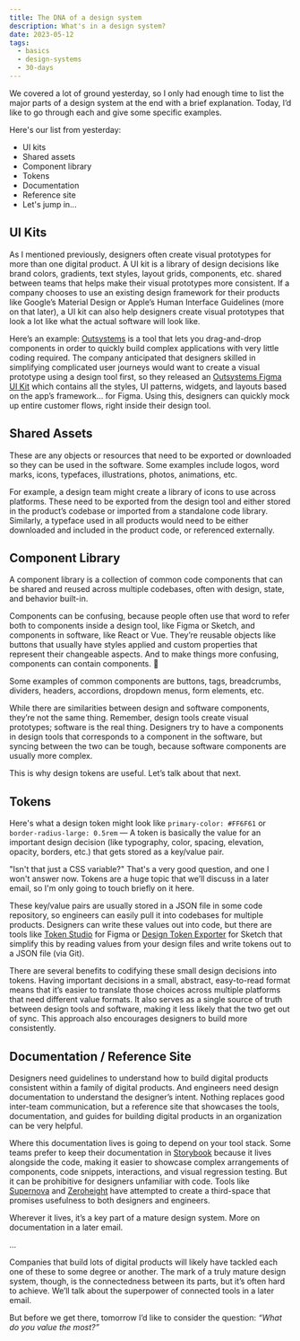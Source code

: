 ```yaml
---
title: The DNA of a design system
description: What's in a design system?
date: 2023-05-12
tags:
  - basics
  - design-systems
  - 30-days
---
```


We covered a lot of ground yesterday, so I only had enough time to list the major parts of a design system at the end with a brief explanation. Today, I’d like to go through each and give some specific examples.

Here's our list from yesterday:

- UI kits
- Shared assets
- Component library
- Tokens
- Documentation
- Reference site
- Let's jump in...

## UI Kits

As I mentioned previously, designers often create visual prototypes for more than one digital product. A UI kit is a library of design decisions like brand colors, gradients, text styles, layout grids, components, etc. shared between teams that helps make their visual prototypes more consistent. If a company chooses to use an existing design framework for their products like Google’s Material Design or Apple’s Human Interface Guidelines (more on that later), a UI kit can also help designers create visual prototypes that look a lot like what the actual software will look like.

Here’s an example: [Outsystems]([https://](https://www.outsystems.com/)) is a tool that lets you drag-and-drop components in order to quickly build complex applications with very little coding required. The company anticipated that designers skilled in simplifying complicated user journeys would want to create a visual prototype using a design tool first, so they released an [Outsystems Figma UI Kit](https://www.outsystems.com/product-updates/outsystems-ui-figma/) which contains all the styles, UI patterns, widgets, and layouts based on the app’s framework… for Figma. Using this, designers can quickly mock up entire customer flows, right inside their design tool.

## Shared Assets

These are any objects or resources that need to be exported or downloaded so they can be used in the software. Some examples include logos, word marks, icons, typefaces, illustrations, photos, animations, etc.

For example, a design team might create a library of icons to use across platforms. These need to be exported from the design tool and either stored in the product’s codebase or imported from a standalone code library. Similarly, a typeface used in all products would need to be either downloaded and included in the product code, or referenced externally.

## Component Library

A component library is a collection of common code components that can be shared and reused across multiple codebases, often with design, state, and behavior built-in.

Components can be confusing, because people often use that word to refer both to components inside a design tool, like Figma or Sketch, and components in software, like React or Vue. They’re reusable objects like buttons that usually have styles applied and custom properties that represent their changeable aspects. And to make things more confusing, components can contain components. 🤯

Some examples of common components are buttons, tags, breadcrumbs, dividers, headers, accordions, dropdown menus, form elements, etc.

While there are similarities between design and software components, they’re not the same thing. Remember, design tools create visual prototypes; software is the real thing. Designers try to have a components in design tools that corresponds to a component in the software, but syncing between the two can be tough, because software components are usually more complex.

This is why design tokens are useful. Let’s talk about that next.

## Tokens

Here's what a design token might look like `primary-color: #FF6F61` or `border-radius-large: 0.5rem` — A token is basically the value for an important design decision (like typography, color, spacing, elevation, opacity, borders, etc.) that gets stored as a key/value pair.

"Isn't that just a CSS variable?" That's a very good question, and one I won't answer now. Tokens are a huge topic that we’ll discuss in a later email, so I'm only going to touch briefly on it here.

These key/value pairs are usually stored in a JSON file in some code repository, so engineers can easily pull it into codebases for multiple products. Designers can write these values out into code, but there are tools like [Token Studio](https://tokens.studio/) for Figma or [Design Token Exporter](https://sketchelements.com/plugins/design-token-exporter/) for Sketch that simplify this by reading values from your design files and write tokens out to a JSON file (via Git).

There are several benefits to codifying these small design decisions into tokens. Having important decisions in a small, abstract, easy-to-read format means that it’s easier to translate those choices across multiple platforms that need different value formats. It also serves as a single source of truth between design tools and software, making it less likely that the two get out of sync. This approach also encourages designers to build more consistently.

## Documentation / Reference Site

Designers need guidelines to understand how to build digital products consistent within a family of digital products. And engineers need design documentation to understand the designer’s intent. Nothing replaces good inter-team communication, but a reference site that showcases the tools, documentation, and guides for building digital products in an organization can be very helpful.

Where this documentation lives is going to depend on your tool stack. Some teams prefer to keep their documentation in [Storybook](https://storybook.js.org/) because it lives alongside the code, making it easier to showcase complex arrangements of components, code snippets, interactions, and visual regression testing. But it can be prohibitive for designers unfamiliar with code. Tools like [Supernova](https://www.supernova.io/) and [Zeroheight](https://zeroheight.com/) have attempted to create a third-space that promises usefulness to both designers and engineers.

Wherever it lives, it’s a key part of a mature design system. More on documentation in a later email.

...

Companies that build lots of digital products will likely have tackled each one of these to some degree or another. The mark of a truly mature design system, though, is the connectedness between its parts, but it’s often hard to achieve. We’ll talk about the superpower of connected tools in a later email.

But before we get there, tomorrow I’d like to consider the question: *“What do you value the most?”*